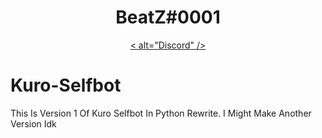 <div align="center">
  <h1>BeatZ#0001</h1>
  <a href="https://discord.gg/ChTnCCb">
    < alt="Discord" />
  </a>
</div>


# Kuro-Selfbot
This Is Version 1 Of Kuro Selfbot In Python Rewrite.
I Might Make Another Version Idk
